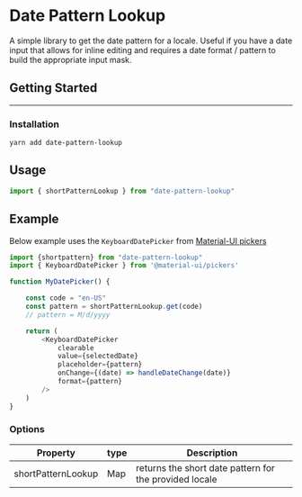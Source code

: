 # Date Pattern Lookup

A simple library to get the date pattern for a locale. Useful if you have a date input that allows for inline editing and requires a date format / pattern to build the appropriate input mask.

## Getting Started
---
### Installation
```
yarn add date-pattern-lookup
```

## Usage

```javascript
import { shortPatternLookup } from "date-pattern-lookup"
```

## Example
Below example uses the ``KeyboardDatePicker`` from [Material-UI pickers](https://material-ui-pickers.dev/api/KeyboardDatePicker)
```javascript
import {shortpattern} from "date-pattern-lookup"
import { KeyboardDatePicker } from '@material-ui/pickers'

function MyDatePicker() {

    const code = "en-US"
    const pattern = shortPatternLookup.get(code)
    // pattern = M/d/yyyy

    return (
        <KeyboardDatePicker
            clearable
            value={selectedDate}
            placeholder={pattern}
            onChange={(date) => handleDateChange(date)}
            format={pattern}
        />
    )
}
```

### Options

Property                             | type      |  Description
-------------------------------------|-----------|------------------|
shortPatternLookup                   | Map    | returns the short date pattern for the provided locale